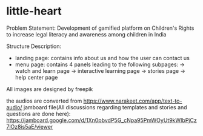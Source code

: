 # little-heart


Problem Statement: Development of gamified platform on Children's Rights to increase legal literacy and awareness among children in India

Structure Description:
- landing page: contains info about us and how the user can contact us
- menu page: contains 4 panels leading to the following subpages:
    -> watch and learn page
    -> interactive learning page
    -> stories page
    -> help center page


All images are designed by freepik

the audios are converted from https://www.narakeet.com/app/text-to-audio/
jamboard file(All discussions regarding templates and stories and questions are done here): https://jamboard.google.com/d/1Xn0pbvdP5G_cNpa95PmWOyUt9kWIbPjCz7lOz8is5aE/viewer

